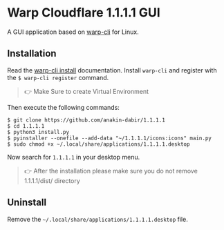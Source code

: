 # Warp Cloudflare 1.1.1.1 GUI

A GUI application based on [warp-cli](https://developers.cloudflare.com/warp-client/get-started/linux) for Linux.

## Installation

Read the [warp-cli install](https://developers.cloudflare.com/warp-client/get-started/linux) documentation. Install `warp-cli` and
register with the `$ warp-cli register` command.

> 👉 Make Sure to create Virtual Environment

Then execute the following commands:

    $ git clone https://github.com/anakin-dabir/1.1.1.1
    $ cd 1.1.1.1
    $ python3 install.py
    $ pyinstaller --onefile --add-data "~/1.1.1.1/icons:icons" main.py
    $ sudo chmod +x ~/.local/share/applications/1.1.1.1.desktop

Now search for `1.1.1.1` in your desktop menu.

> 👉 After the installation please make sure you do not remove 1.1.1.1/dist/ directory

## Uninstall

Remove the `~/.local/share/applications/1.1.1.1.desktop` file.
